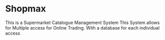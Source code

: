 # Shopmax
This is a Supermarket Catalogue Management System 
This System allows for Multiple access for Online Trading.
With a database for each individual access

